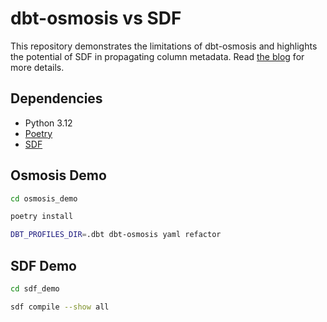 # dbt-osmosis vs SDF

This repository demonstrates the limitations of dbt-osmosis and highlights the potential of SDF in propagating column metadata. Read [the blog](https://stable.co.jp/blog/dbt-osmosis-vs-sdf) for more details.

## Dependencies
- Python 3.12
- [Poetry](https://python-poetry.org/docs/)
- [SDF](https://docs.sdf.com/introduction/install)

## Osmosis Demo
```bash
cd osmosis_demo

poetry install

DBT_PROFILES_DIR=.dbt dbt-osmosis yaml refactor
```

## SDF Demo
```bash
cd sdf_demo

sdf compile --show all
```
